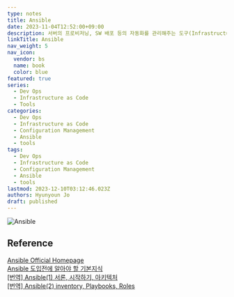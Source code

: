 ```yaml
---
type: notes
title: Ansible
date: 2023-11-04T12:52:00+09:00
description: 서버의 프로비저닝, SW 배포 등의 자동화를 관리해주는 도구(Infrastructure as Code)
linkTitle: Ansible
nav_weight: 5
nav_icon:
  vendor: bs
  name: book
  color: blue
featured: true
series:
  - Dev Ops
  - Infrastructure as Code
  - Tools
categories:
  - Dev Ops
  - Infrastructure as Code
  - Configuration Management
  - Ansible
  - tools
tags:
  - Dev Ops
  - Infrastructure as Code
  - Configuration Management
  - Ansible
  - tools
lastmod: 2023-12-10T03:12:46.023Z
authors: Hyunyoun Jo
draft: published
---
```


![Ansible](/dev-ops/0_4TFAqKIJIuldtG9X.webp "https://medium.com/@itsinil/ansible-%EC%9D%B8%ED%94%84%EB%9D%BC-%EC%9E%90%EB%8F%99%ED%99%94-82376d4b9ca3")

## Reference

[Ansible Official Homepage](https://www.ansible.com/)  
[Ansible 도입전에 알아야 할 기본지식](https://medium.com/@itsinil/ansible-%EC%9D%B8%ED%94%84%EB%9D%BC-%EC%9E%90%EB%8F%99%ED%99%94-82376d4b9ca3)  
[[번역] Ansible(1) 서론, 시작하기, 아키텍처](https://velog.io/@hanblueblue/%EB%B2%88%EC%97%AD-Ansible)  
[[번역] Ansible(2) inventory, Playbooks, Roles](https://velog.io/@hanblueblue/%EB%B2%88%EC%97%AD-Ansible2-%ED%94%8C%EB%A0%88%EC%9D%B4%EB%B6%81)
